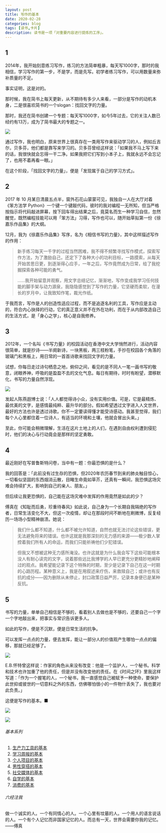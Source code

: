 ```yaml
---
layout: post
title: 写作的基本
date: 2020-02-28
categories: blog
tags: [读书,卡片]
description: 读书是一项「对重要内容进行提炼的工序」。
---
```


## 1  

2014年，我开始刻意练习写作，练习的方法简单粗暴，每天写1000字，那时的我相信，学习写作的第一步，不是学，而是先写。初学者练习写作，可以用数量来弥补质量的不足。

事实证明，这是对的。

那时候，我在简书上每天更新，从不期待有多少人来看，一部分是写作的动机本身，二是很喜欢简书的一个slogan：找回文字的力量。

那时，我还在简书创建一个专题：每天写1000字，如今5年过去，它的关注人数已经约有13万，成为了简书最大的专题之一。

![](https://mmbiz.qpic.cn/mmbiz_png/HRoY0QT1GiaZP4WUlmg9MQBfOaj5HlL8oAbf6JH8JgEUI8uBdHR4582iaMS5NGhCdZP4H5VWAtNtCCicageLoHw0g/0?wx_fmt=png)

通过写作，我也明白，原来世界上很真存在一类用写作来驱动学习的人，例如丘吉尔，贝多芬，他们都是靠写来学习的。贝多芬曾经这样说：「如果我不马上写下来的话，我很快就会忘得一干二净。如果我把它们写到小本子上，我就永远不会忘记了，也用不着再看一眼。」

在这个阶段，「找回文字的力量」，便是「发现属于自己的学习方式」。

## 2

2017 年 10 月某日清晨五点半，窗外石花山蒙蒙可见，我独自一人在大厅对着《笨方法学 Python》一个键一个键敲代码，彼时的我对编程一无所知，但当严格按指示将代码敲进屏幕，按下回车得出结果之后，竟莫名而生一种学习自信，忽然醒觉，既然编程技能可以用「笨方法」习得，写作也可以，随开始草拟第一份《徐嘉乐作品集》的大纲。

12月，我为《徐嘉乐作品集》写序，名为《相信书写的力量》，其中这样描述写作的作用：

> 新手练习每天一千字的过程当然困难，我不得不频繁寻找写作模式，探索写作方法，为了激励自己，还定下了各种大小的功利目标，一路摸索，从每天开始苦思日更，到逐渐得心应手，一年之后，写作竟然成为日常，给了我挖掘探索各种可能的勇气。
> 
> ……我开始留意并观察，用文字总结记忆，渐渐地，写作变成我学习任何技能的脚手架与动力源泉，我隐隐感觉到了写作的力量，它坚硬而柔软，在漫长的岁月中，让我致知作笔，裁光作纸。

于我而言，写作是人的创造性适应过程，而不是追逐名利的工具，写作应是主动的，符合内心抉择的行动，它的真正意义并不在外在功利，而在于从内部改造自己的生活方式，是「身心之学」，核心是自我修养。

## 3  

2012年，一个名叫《书写力量》的校园活动在香港中文大学悄然进行，活动内容很简单，就是抄诗——半阕新诗，一块黑板，两三枝粉笔，手抄在校园各个角落的玻璃门和黑板上，用日常的一首首诗歌来找回文字的力量。

试想，你每日走过诗句栖息之地，俯仰之间，看见的是不同人一笔一画书写的敬意，闭眼养神，呼吸的是盈盈不去的文化气息。每日有期待，时时有盼望，潜移默化，书写的力量自然浮现。

![](https://mmbiz.qpic.cn/mmbiz_jpg/HRoY0QT1GiaZP4WUlmg9MQBfOaj5HlL8o9bByfwpeyrz6P8XcsKnUVM6j1ebYIk4eDmhkjXnXBK2CcbvEjYDF1A/0?wx_fmt=jpeg)

发起人陈燕遐博士说：「人人都觉得诗小众，没有实用价值。可是，它是最精炼、最优美的文字，是感情最纯粹、最升华的部分。假如希望透过文字进入人文世界，最好的方法也许是透过诗歌。你不一定要读得懂才能受诗感动。我甚至觉得，我们每个人心里都住着一位诗人，有适当的环境和土壤，他就会冒出头来。」

至此，你可能会稍微理解，生活在这片土地上的人们，在遇到自由权利遭到侵犯时，他们的决心与行动竟会是那样的坚定勇敢。


## 4

最近刚好在写普鲁斯特问卷，当中有一题：你最恐惧的是什么？

我的回答是：「此前没有过生存的恐惧，但2020年农历春节到来的肺炎触目惊心，一切看似坚固的东西烟消云散，目睹生命竟如草芥，还真有一瞬间，我恐惧这场灾难会持续扩大，影响到自己的亲人、朋友。」

但后续让我更恐惧的，自己能在这场灾难中发挥的作用竟然是如此的少？

傅真在《知耻而后勇，珍重待春风》如此说，自己身为一个长期自我隔绝的写作者，日常生活变化不大，但这一次疫情，却让在那段时间不断地在刷微博，反复经历一场场小型精神崩溃。她说：

> 我们什么都不知道，什么都不被允许知道，自然也就无法讨论这些错误，更无法避免将来的错误。也许这就是我那深刻的无力感的来源——极少数人掌控着我们所有人的命运，而我们只能祈祷他们少犯错误。
> 
> 但我又不想被这种无力感所淹没。也许这就是为什么我会写下这些可能根本没人有耐心读完的文字，说着那些远比我博学的人早已更充分更精妙地阐释过的观点。我希望能记录下这个特殊的时期，至少是记录下自己在这一时期的心路历程。某种意义上，我是在用叙述来疗伤，来救赎自己；或许也有反抗的成分——因为删除从未停止，封口政策日益严厉，记录本身便已是某种反抗。


## 5

书写的力量，单单自己相信是不够的，看着别人去做也是不够的，还要自己一个字一个字地敲出来，把事实与常识告诉更多人。

如此的写作，便是不沉默，便是日常生活的抗争。

可以发挥一点点的力量，便去发挥，能让一部分人的价值观产生哪怕一点点的偏移，那就已经足够了。

![](https://mmbiz.qpic.cn/mmbiz_jpg/HRoY0QT1GiaZP4WUlmg9MQBfOaj5HlL8oUYxHpia4V3jhTb1tELkrIda4pBVIoI5a4A07bYJaVqORu1jm1qA9WfA/0?wx_fmt=jpeg)

E.B.怀特曾这样说：作家的角色从来没有改变：他是一个监护人，一个秘书。科学和技术也许加重了他的责任，但是并没有改变他的责任。在《时间之环》里我这样写道：「作为一个握笔的人，一个秘书，我一直感觉自己被赋予一种使命，要保护此世抑或彼世的一切意料之外的东西，仿佛哪怕很小的一件物什丢失了，我也要对此负责。」

这便是写作的基本。■

![](https://mmbiz.qpic.cn/mmbiz_png/HRoY0QT1Giaanibv7og6mdWvalKOpttsVicvPibiamFuU1WWvtK5svkDW9DVWKscTlbmlYcqtxP4tvBmF4rP9kEVuZA/0?wx_fmt=png)

![](https://mmbiz.qpic.cn/mmbiz_png/HRoY0QT1Giab8z11WZ8hslfRvpYEzJiczd9tibd4wWw6162ibHd9oME7x3gibBth7hJzJ7zTTqreK6fT8esmFnlic5EQ/0?wx_fmt=png)


###### 基本系列

1. [生产力工具的基本](https://mp.weixin.qq.com/s?__biz=MzA4MTQ0NDQxNg==&mid=2650640136&idx=1&sn=102cf60f71e36a54929a75c1a25b8939&chksm=879dc427b0ea4d3180c28c5aa89a4d3842b89564022c9a02b0212323cc9fcd48e892f19403ff&token=471667507&lang=zh_CN#rd)
2. [学习周报的基本](http://mp.weixin.qq.com/s?__biz=MzA4MTQ0NDQxNg==&mid=2650640217&idx=1&sn=906a9ba74d2ac97d17adf1a1ecb6f433&chksm=879dc476b0ea4d60b1c4d28614f6792dd22cdf7ee489498db8fcb364f5d4d1292755c21c2ae6&token=2112094826&lang=zh_CN#rd)
3. [个人项目的基本](https://mp.weixin.qq.com/s?__biz=MzA4MTQ0NDQxNg==&mid=2650640209&idx=1&sn=a98948bf825bec14090186d9b409e8f7&chksm=879dc47eb0ea4d68ad5146ae362603db44c689fcb9a1af3e788a5df719c07d5f71ae9cf6c1d1&token=1862861480&lang=zh_CN#rd) 
4. [男性穿搭的基本 ](https://mp.weixin.qq.com/s?__biz=MzA4MTQ0NDQxNg==&mid=2650640160&idx=1&sn=4e09fc6e170fb5e270fb539c8b365498&chksm=879dc40fb0ea4d196688877870224cf55373ef893fe0497dcafd665fb0bce943d85008cfc8a6&token=471667507&lang=zh_CN#rd)
5. [社交媒体的基本 ](https://mp.weixin.qq.com/s?__biz=MzA4MTQ0NDQxNg==&mid=2650640146&idx=1&sn=24acbcf2873f74b96668cee3cacdc10a&chksm=879dc43db0ea4d2b4ba843b15224fda22cca9e763cebab5d644a9b4727edb23acf07a9a95d8c&token=471667507&lang=zh_CN#rd)
6. [自学的基本](https://mp.weixin.qq.com/s?__biz=MzA4MTQ0NDQxNg==&mid=2650640132&idx=1&sn=b59988b403fcb4d8807d0299ecca52cc&chksm=879dc42bb0ea4d3d90c0ec3cfd64ff08559d690feae3d9f5a22f2da40307a0b443f38da69497&token=471667507&lang=zh_CN#rd)
7. [消费的基本](https://mp.weixin.qq.com/s?__biz=MzA4MTQ0NDQxNg==&mid=2650640164&idx=1&sn=b7b207256dbacda0a5cf95f7859dbbf5&chksm=879dc40bb0ea4d1d1c5acc0552134508a732c294379bb5777ff58f95d81df3cff2bf1734d6f1&token=1862861480&lang=zh_CN#rd)

###### 六经注我

做一个诚实的人。一个有同情心的人。一个心里有坟墓的人。一个用人的语言说话的人。一个有个人记忆而非国家记忆的人。而总有一天，世界会需要你我的记忆。——傅真

